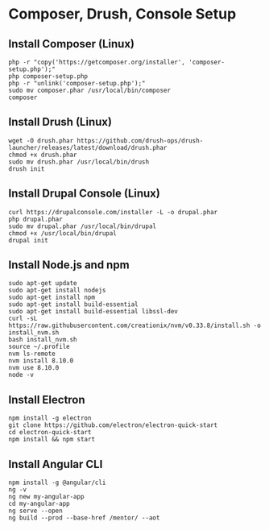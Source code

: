 # Composer, Drush, Console Setup

## Install Composer (Linux)
```
php -r "copy('https://getcomposer.org/installer', 'composer-setup.php');"
php composer-setup.php
php -r "unlink('composer-setup.php');"
sudo mv composer.phar /usr/local/bin/composer
composer
```

## Install Drush (Linux)
```
wget -O drush.phar https://github.com/drush-ops/drush-launcher/releases/latest/download/drush.phar
chmod +x drush.phar
sudo mv drush.phar /usr/local/bin/drush
drush init
```

## Install Drupal Console (Linux)
```
curl https://drupalconsole.com/installer -L -o drupal.phar
php drupal.phar
sudo mv drupal.phar /usr/local/bin/drupal
chmod +x /usr/local/bin/drupal
drupal init
```

## Install Node.js and npm
```
sudo apt-get update
sudo apt-get install nodejs
sudo apt-get install npm
sudo apt-get install build-essential
sudo apt-get install build-essential libssl-dev
curl -sL https://raw.githubusercontent.com/creationix/nvm/v0.33.8/install.sh -o install_nvm.sh
bash install_nvm.sh
source ~/.profile
nvm ls-remote
nvm install 8.10.0
nvm use 8.10.0
node -v
```

## Install Electron
```
npm install -g electron
git clone https://github.com/electron/electron-quick-start
cd electron-quick-start
npm install && npm start
```

## Install Angular CLI
```
npm install -g @angular/cli
ng -v
ng new my-angular-app
cd my-angular-app
ng serve --open
ng build --prod --base-href /mentor/ --aot
```
